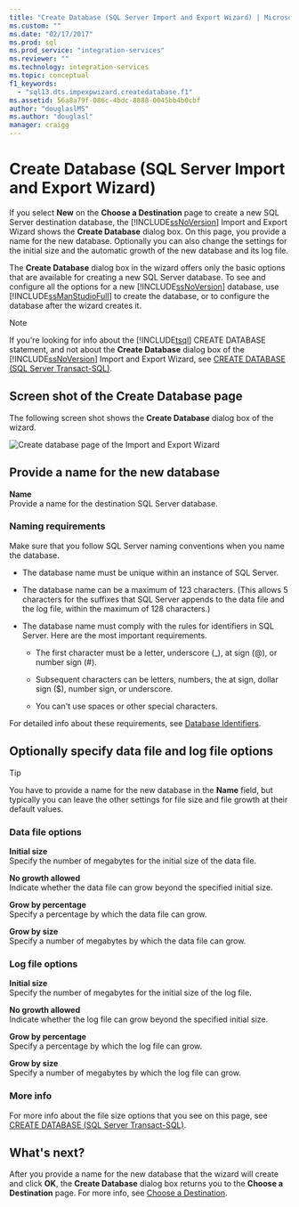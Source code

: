 ```yaml
---
title: "Create Database (SQL Server Import and Export Wizard) | Microsoft Docs"
ms.custom: ""
ms.date: "02/17/2017"
ms.prod: sql
ms.prod_service: "integration-services"
ms.reviewer: ""
ms.technology: integration-services
ms.topic: conceptual
f1_keywords: 
  - "sql13.dts.impexpwizard.createdatabase.f1"
ms.assetid: 56a8a79f-086c-4bdc-8888-0045bb4b0cbf
author: "douglaslMS"
ms.author: "douglasl"
manager: craigg
---
```

# Create Database (SQL Server Import and Export Wizard)
If you select **New** on the **Choose a Destination** page to create a new SQL Server destination database, the [!INCLUDE[ssNoVersion](../../includes/ssnoversion-md.md)] Import and Export Wizard shows the **Create Database** dialog box. On this page, you provide a name for the new database. Optionally you can also change the settings for the initial size and the automatic growth of the new database and its log file. 

The **Create Database** dialog box in the wizard offers only the basic options that are available for creating a new SQL Server database. To see and configure all the options for a new [!INCLUDE[ssNoVersion](../../includes/ssnoversion-md.md)] database, use [!INCLUDE[ssManStudioFull](../../includes/ssmanstudiofull-md.md)] to create the database, or to configure the database after the wizard creates it. 

> [!NOTE]
> If you're looking for info about the [!INCLUDE[tsql](../../includes/tsql-md.md)] CREATE DATABASE statement, and not about the **Create Database** dialog box of the [!INCLUDE[ssNoVersion](../../includes/ssnoversion-md.md)] Import and Export Wizard, see [CREATE DATABASE &#40;SQL Server Transact-SQL&#41;](../../t-sql/statements/create-database-sql-server-transact-sql.md).  

## Screen shot of the Create Database page  
The following screen shot shows the **Create Database** dialog box of the wizard.  

![Create database page of the Import and Export Wizard](../../integration-services/import-export-data/media/create-database.png "Create database page of the Import and Export Wizard")  

## Provide a name for the new database  
**Name**  
 Provide a name for the destination SQL Server database.
 
### Naming requirements
Make sure that you follow SQL Server naming conventions when you name the database.  
  
-   The database name must be unique within an instance of SQL Server.  
  
-   The database name can be a maximum of 123 characters. (This allows 5 characters for the suffixes that SQL Server appends to the data file and the log file, within the maximum of 128 characters.)  
  
-   The database name must comply with the rules for identifiers in SQL Server. Here are the most important requirements.  
  
    -   The first character must be a letter, underscore (_), at sign (@), or number sign (#).  
  
    -   Subsequent characters can be letters, numbers, the at sign, dollar sign ($), number sign, or underscore.  
  
    -   You can't use spaces or other special characters.  
  
For detailed info about these requirements, see [Database Identifiers](../../relational-databases/databases/database-identifiers.md).  

## Optionally specify data file and log file options

> [!TIP]
> You have to provide a name for the new database in the **Name** field, but typically you can leave the other settings for file size and file growth at their default values.

### Data file options  
 **Initial size**  
 Specify the number of megabytes for the initial size of the data file.  
  
 **No growth allowed**  
 Indicate whether the data file can grow beyond the specified initial size.  
  
 **Grow by percentage**  
 Specify a percentage by which the data file can grow.  
  
 **Grow by size**  
 Specify a number of megabytes by which the data file can grow.  
  
### Log file options  
 **Initial size**  
 Specify the number of megabytes for the initial size of the log file.  
  
 **No growth allowed**  
 Indicate whether the log file can grow beyond the specified initial size.  
  
 **Grow by percentage**  
 Specify a percentage by which the log file can grow.  
  
 **Grow by size**  
 Specify a number of megabytes by which the log file can grow.  

### More info
For more info about the file size options that you see on this page, see [CREATE DATABASE &#40;SQL Server Transact-SQL&#41;](../../t-sql/statements/create-database-sql-server-transact-sql.md). 

## What's next?  
 After you provide a name for the new database that the wizard will create and click **OK**, the **Create Database** dialog box returns you to the **Choose a Destination** page. For more info, see [Choose a Destination](../../integration-services/import-export-data/choose-a-destination-sql-server-import-and-export-wizard.md).  

